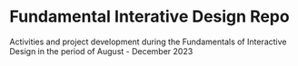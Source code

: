# Fundamental Interative Design Repo
Activities and project development during the Fundamentals of Interactive Design in the period of August - December 2023
